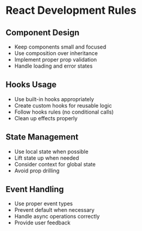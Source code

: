 # React Development Rules

## Component Design
- Keep components small and focused
- Use composition over inheritance
- Implement proper prop validation
- Handle loading and error states

## Hooks Usage
- Use built-in hooks appropriately
- Create custom hooks for reusable logic
- Follow hooks rules (no conditional calls)
- Clean up effects properly

## State Management
- Use local state when possible
- Lift state up when needed
- Consider context for global state
- Avoid prop drilling

## Event Handling
- Use proper event types
- Prevent default when necessary
- Handle async operations correctly
- Provide user feedback

